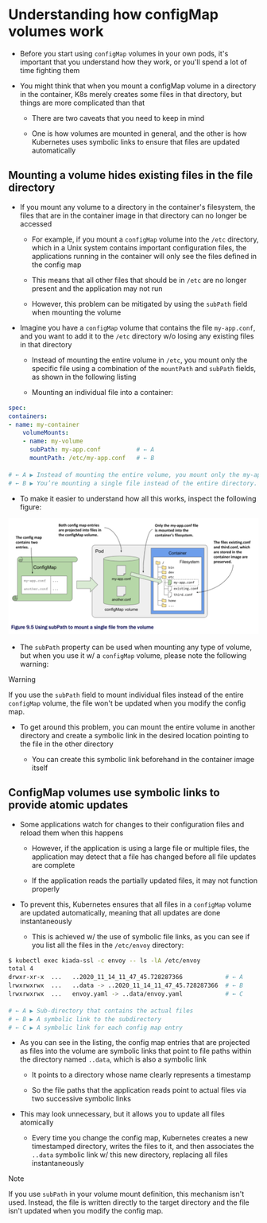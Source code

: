 # Understanding how configMap volumes work

* Before you start using `configMap` volumes in your own pods, it's important that you understand how they work, or you'll spend a lot of time fighting them

* You might think that when you mount a configMap volume in a directory in the container, K8s merely creates some files in that directory, but things are more complicated than that

  * There are two caveats that you need to keep in mind

  * One is how volumes are mounted in general, and the other is how Kubernetes uses symbolic links to ensure that files are updated automatically

## Mounting a volume hides existing files in the file directory

* If you mount any volume to a directory in the container's filesystem, the files that are in the container image in that directory can no longer be accessed

  * For example, if you mount a `configMap` volume into the `/etc` directory, which in a Unix system contains important configuration files, the applications running in the container will only see the files defined in the config map

  * This means that all other files that should be in `/etc` are no longer present and the application may not run

  * However, this problem can be mitigated by using the `subPath` field when mounting the volume

* Imagine you have a `configMap` volume that contains the file `my-app.conf`, and you want to add it to the `/etc` directory w/o losing any existing files in that directory

  * Instead of mounting the entire volume in `/etc`, you mount only the specific file using a combination of the `mountPath` and `subPath` fields, as shown in the following listing

  * Mounting an individual file into a container:

```yaml
spec:
containers:
- name: my-container
    volumeMounts:
    - name: my-volume
      subPath: my-app.conf          # ← A
      mountPath: /etc/my-app.conf   # ← B

# ← A ▶︎ Instead of mounting the entire volume, you mount only the my-app.conf file.
# ← B ▶︎ You’re mounting a single file instead of the entire directory.
```

* To make it easier to understand how all this works, inspect the following figure:

![Fig. 1 Using subPath to mount a single file from the volume](../../../../../../img/kubernetes-in-action.demo/chpt09/section02/config-map/configmap-volumes/diag01.png)

* The `subPath` property can be used when mounting any type of volume, but when you use it w/ a `configMap` volume, please note the following warning:

> [!WARNING]
> 
> If you use the `subPath` field to mount individual files instead of the entire `configMap` volume, the file won't be updated when you modify the config map.

* To get around this problem, you can mount the entire volume in another directory and create a symbolic link in the desired location pointing to the file in the other directory

  * You can create this symbolic link beforehand in the container image itself

## ConfigMap volumes use symbolic links to provide atomic updates

* Some applications watch for changes to their configuration files and reload them when this happens

  * However, if the application is using a large file or multiple files, the application may detect that a file has changed before all file updates are complete

  * If the application reads the partially updated files, it may not function properly

* To prevent this, Kubernetes ensures that all files in a `configMap` volume are updated automatically, meaning that all updates are done instantaneously

  * This is achieved w/ the use of symbolic file links, as you can see if you list all the files in the `/etc/envoy` directory:

```zsh
$ kubectl exec kiada-ssl -c envoy -- ls -lA /etc/envoy
total 4
drwxr-xr-x  ...   ..2020_11_14_11_47_45.728287366            # ← A
lrwxrwxrwx  ...   ..data -> ..2020_11_14_11_47_45.728287366  # ← B
lrwxrwxrwx  ...   envoy.yaml -> ..data/envoy.yaml            # ← C

# ← A ▶︎ Sub-directory that contains the actual files
# ← B ▶︎ A symbolic link to the subdirectory
# ← C ▶︎ A symbolic link for each config map entry
```

* As you can see in the listing, the config map entries that are projected as files into the volume are symbolic links that point to file paths within the directory named `..data`, which is also a symbolic link

  * It points to a directory whose name clearly represents a timestamp

  * So the file paths that the application reads point to actual files via two successive symbolic links

* This may look unnecessary, but it allows you to update all files atomically

  * Every time you change the config map, Kubernetes creates a new timestamped directory, writes the files to it, and then associates the `..data` symbolic link w/ this new directory, replacing all files instantaneously

> [!NOTE]
> 
> If you use `subPath` in your volume mount definition, this mechanism isn't used. Instead, the file is written directly to the target directory and the file isn't updated when you modify the config map.

